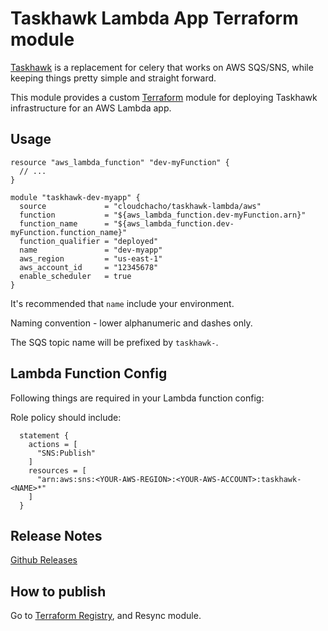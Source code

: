 Taskhawk Lambda App Terraform module
====================================

[Taskhawk](https://github.com/cloudchacho/taskhawk) is a replacement for celery that works on AWS SQS/SNS, while
keeping things pretty simple and straight forward. 

This module provides a custom [Terraform](https://www.terraform.io/) module for deploying Taskhawk infrastructure for 
an AWS Lambda app.

## Usage
```hcl
resource "aws_lambda_function" "dev-myFunction" {
  // ...
}

module "taskhawk-dev-myapp" {
  source             = "cloudchacho/taskhawk-lambda/aws"
  function           = "${aws_lambda_function.dev-myFunction.arn}"
  function_name      = "${aws_lambda_function.dev-myFunction.function_name}"
  function_qualifier = "deployed"
  name               = "dev-myapp"
  aws_region         = "us-east-1"
  aws_account_id     = "12345678"
  enable_scheduler   = true
}
```

It's recommended that `name` include your environment. 

Naming convention - lower alphanumeric and dashes only.

The SQS topic name will be prefixed by `taskhawk-`.

## Lambda Function Config

Following things are required in your Lambda function config:

Role policy should include:
```hcl
  statement {
    actions = [
      "SNS:Publish"
    ]
    resources = [
      "arn:aws:sns:<YOUR-AWS-REGION>:<YOUR-AWS-ACCOUNT>:taskhawk-<NAME>*"
    ]
  }
```

## Release Notes

[Github Releases](https://github.com/cloudchacho/terraform-aws-taskhawk-lambda/releases)

## How to publish

Go to [Terraform Registry](https://registry.terraform.io/modules/cloudchacho/taskhawk-lambda/aws), and Resync module.

